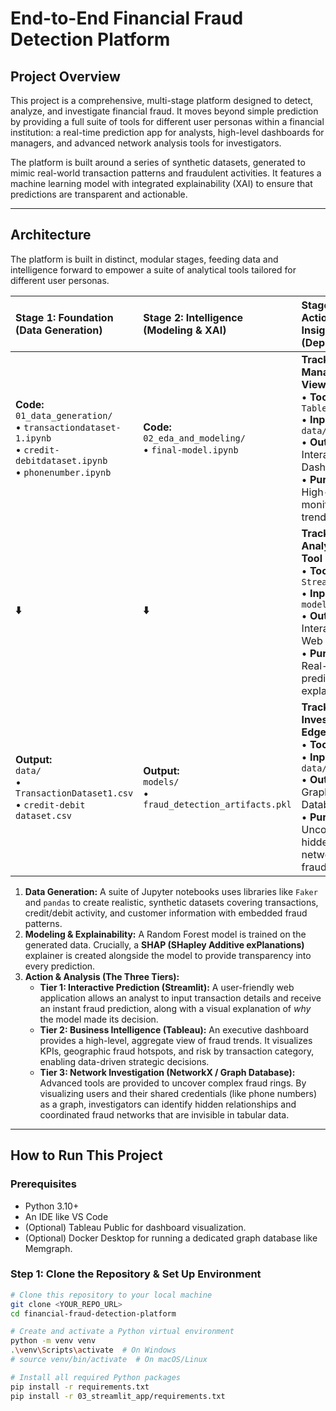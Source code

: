
# End-to-End Financial Fraud Detection Platform

## Project Overview

This project is a comprehensive, multi-stage platform designed to detect, analyze, and investigate financial fraud. It moves beyond simple prediction by providing a full suite of tools for different user personas within a financial institution: a real-time prediction app for analysts, high-level dashboards for managers, and advanced network analysis tools for investigators.

The platform is built around a series of synthetic datasets, generated to mimic real-world transaction patterns and fraudulent activities. It features a machine learning model with integrated explainability (XAI) to ensure that predictions are transparent and actionable.

---

## Architecture

The platform is built in distinct, modular stages, feeding data and intelligence forward to empower a suite of analytical tools tailored for different user personas.

| **Stage 1: Foundation (Data Generation)** | **Stage 2: Intelligence (Modeling & XAI)** | **Stage 3: Action & Insights (Deployment)** |
| :-------------------------------------- | :----------------------------------------- | :--------------------------------------- |
| **Code:**<br>`01_data_generation/`<br>• `transactiondataset-1.ipynb`<br>• `credit-debitdataset.ipynb`<br>• `phonenumber.ipynb` | **Code:**<br>`02_eda_and_modeling/`<br>• `final-model.ipynb` | **Track A: The Manager's View**<br>• **Tool:** `Tableau`<br>• **Input:** `data/*.csv`<br>• **Output:** Interactive BI Dashboard<br>• **Purpose:** High-level monitoring of trends & KPIs. |
| **⬇️**                                    | **⬇️**                                     | **Track B: The Analyst's Tool**<br>• **Tool:** `Streamlit`<br>• **Input:** `models/*.pkl`<br>• **Output:** Interactive Web App<br>• **Purpose:** Real-time prediction & explanation. |
| **Output:**<br>`data/`<br>• `TransactionDataset1.csv`<br>• `credit-debit dataset.csv` | **Output:**<br>`models/`<br>• `fraud_detection_artifacts.pkl` | **Track C: The Investigator's Edge**<br>• **Tool:** `Neo4j`<br>• **Input:** `data/*.csv`<br>• **Output:** Graph Database<br>• **Purpose:** Uncovering hidden networks & fraud rings. |

1.  **Data Generation:** A suite of Jupyter notebooks uses libraries like `Faker` and `pandas` to create realistic, synthetic datasets covering transactions, credit/debit activity, and customer information with embedded fraud patterns.
2.  **Modeling & Explainability:** A Random Forest model is trained on the generated data. Crucially, a **SHAP (SHapley Additive exPlanations)** explainer is created alongside the model to provide transparency into every prediction.
3.  **Action & Analysis (The Three Tiers):**
    *   **Tier 1: Interactive Prediction (Streamlit):** A user-friendly web application allows an analyst to input transaction details and receive an instant fraud prediction, along with a visual explanation of *why* the model made its decision.
    *   **Tier 2: Business Intelligence (Tableau):** An executive dashboard provides a high-level, aggregate view of fraud trends. It visualizes KPIs, geographic fraud hotspots, and risk by transaction category, enabling data-driven strategic decisions.
    *   **Tier 3: Network Investigation (NetworkX / Graph Database):** Advanced tools are provided to uncover complex fraud rings. By visualizing users and their shared credentials (like phone numbers) as a graph, investigators can identify hidden relationships and coordinated fraud networks that are invisible in tabular data.

---

## How to Run This Project

### Prerequisites

*   Python 3.10+
*   An IDE like VS Code
*   (Optional) Tableau Public for dashboard visualization.
*   (Optional) Docker Desktop for running a dedicated graph database like Memgraph.

### Step 1: Clone the Repository & Set Up Environment

```bash
# Clone this repository to your local machine
git clone <YOUR_REPO_URL>
cd financial-fraud-detection-platform

# Create and activate a Python virtual environment
python -m venv venv
.\venv\Scripts\activate  # On Windows
# source venv/bin/activate  # On macOS/Linux

# Install all required Python packages
pip install -r requirements.txt
pip install -r 03_streamlit_app/requirements.txt